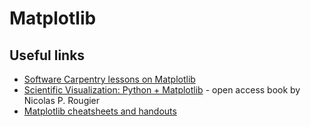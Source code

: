 # Matplotlib

## Useful links

* [Software Carpentry lessons on Matplotlib](http://swcarpentry.github.io/python-novice-gapminder/09-plotting/index.html)
* [Scientific Visualization: Python + Matplotlib](https://hal.inria.fr/hal-03427242/document) - open access book by Nicolas P. Rougier
* [Matplotlib cheatsheets and handouts](https://matplotlib.org/cheatsheets/)